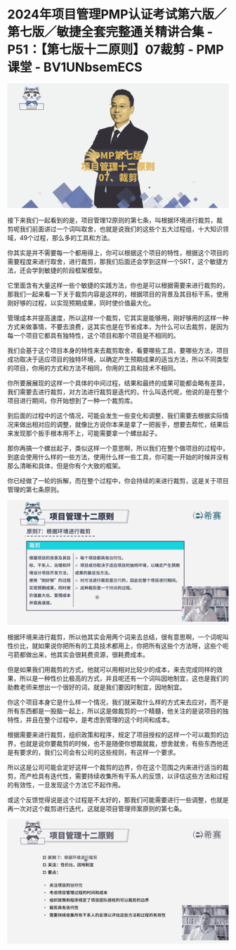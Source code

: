 # 2024年项目管理PMP认证考试第六版／第七版／敏捷全套完整通关精讲合集 - P51：【第七版十二原则】07裁剪 - PMP课堂 - BV1UNbsemECS

![](img/40b61ec5b33905c26ea5f606071e48bf_0.png)

接下来我们一起看到的是，项目管理12原则的第七条，叫根据环境进行裁剪，裁剪呢我们前面讲过一个词叫取舍，也就是说我们的这些个五大过程组，十大知识领域，49个过程，那么多的工具和方法。

你其实是并不需要每一个都用得上，你可以根据这个项目的特性，根据这个项目的需要程度来进行取舍，进行裁剪，那我们后面还会学到这样一个SRT，这个敏捷方法，还会学到敏捷的阶段框架模型。

它里面含有大量这样一些个敏捷的实践方法，你也是可以根据需要来进行裁剪的，那我们一起来看一下关于裁剪内容是这样的，根据项目的背景及其目标干系，使用刚好够的过程，以实现预期成果，同时使价值最大化。

管理成本并提高速度，所以这样一个裁剪，它其实是能够用，刚好够用的这样一种方式来做事情，不要去浪费，这其实也是在节省成本，为什么可以去裁剪，是因为每一个项目它都具有独特性，这个项目和那个项目是不相同的。

我们会基于这个项目本身的特性来去裁剪取舍，看要哪些工具，要哪些方法，项目成功取决于适应项目的独特环境，以确定产生预期成果的适当方法，所以不同类型的项目，你用的方式和方法不相同，你用的工具和技术不相同。

你所要展展现的这样一个具体的中间过程，结果和最终的成果可能都会略有差异，我们需要去进行裁剪，对方法进行裁剪是迭代的，什么叫迭代呢，他说的是在整个项目进行期间，你开始想到了一种一个裁剪库。

到后面的过程中的这个情况，可能会发生一些变化和调整，我们需要去根据实际情况来做出相对应的调整，就像比方说你本来是拿了一把扳手，想要去帮忙，结果后来发现那个扳手根本用不上，可能需要拿一个螺丝起子。

那你再搞一个螺丝起子，类似这样一个意思啊，所以我们在整个做项目的过程中，到底会使用什么样的一些方法，使用什么样一些工具，你可能一开始的时候并没有那么清晰和具体，但是你有个大致的框架。

你已经做了一轮的拆解，而在整个过程中，你会持续的来进行裁剪，这是关于项目管理的第七条原则。

![](img/40b61ec5b33905c26ea5f606071e48bf_2.png)

根据环境来进行裁剪，所以他其实会用两个词来去总结，很有意思啊，一个词呢叫性价比，就如果说你把所有的工具技术都用上，你把所有这些个方法呀，这些个呃弓箭都做出来，他其实会很耗费资源，很耗费成本。

但是如果我们用裁剪的方式，他就可以用相对比较少的成本，来去完成同样的效果，所以是一种性价比极高的方式，并且呢还有一个词叫因地制宜，这也是我们的助教老师来想出一个很好的词，就是我们要因时制宜，因地制宜。

你这个项目本身它是什么样一个情况，我们就采取什么样的方式来去应对，而不是所有东西都是一股脑一起上，所以这是做裁剪的一个精髓，他关注的是说项目的独特性，并且在整个过程中，是考虑到管理的这个时间和成本。

根据需要来进行裁剪，组织政策和程序，规定了项目授权的这样一个可以裁剪的边界，也就是说你要裁剪的时候，也不是随便你想裁就裁，想舍就舍，有些东西他还是有要求的，我们公司会有公司的这些规则，有这样一个要求。

所以这是公司可能会定好这样一个裁剪的边界，你在这个范围之内来进行适当的裁剪，而产检具有迭代性，需要持续收集所有干系人的反馈，以评估这些方法和过程的有效性，一旦发现这个方法它不起作用。

或这个反馈觉得说是这个过程是不太好的，那我们可能需要进行一些调整，也就是再一次对这个裁剪进行迭代，这就是项目管理师案原则的第七条。



![](img/40b61ec5b33905c26ea5f606071e48bf_4.png)